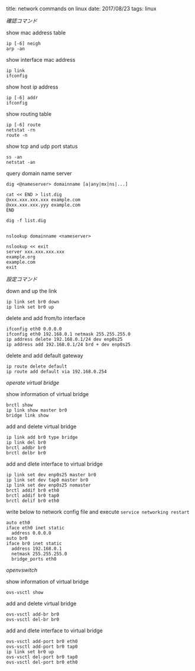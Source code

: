 title: network commands on linux
date: 2017/08/23
tags: linux

*確認コマンド*

show mac address table

	ip [-6] neigh
	arp -an

show interface mac address

	ip link
	ifconfig

show host ip address

	ip [-6] addr
	ifconfig

show routing table

	ip [-6] route
	netstat -rn
	route -n

show tcp and udp port status

	ss -an
	netstat -an

query domain name server

	dig <@nameserver> domainname [a|any|mx|ns|...]
	
	cat << END > list.dig
	@xxx.xxx.xxx.xxx example.com
	@xxx.xxx.xxx.yyy example.com
	END
	
	dig -f list.dig


	nslookup domainname <nameserver>
	
	nslookup << exit
	server xxx.xxx.xxx.xxx
	example.org
	example.com
	exit

*設定コマンド*

down and up the link

	ip link set br0 down
	ip link set br0 up

delete and add from/to interface

	ifconfig eth0 0.0.0.0
	ifconfig eth0 192.168.0.1 netmask 255.255.255.0
	ip address delete 192.168.0.1/24 dev enp0s25	
	ip address add 192.168.0.1/24 brd + dev enp0s25

delete and add default gateway

	ip route delete default
	ip route add default via 192.168.0.254

*operate virtual bridge*

show information of virtual bridge

	brctl show
	ip link show master br0
	bridge link show

add and delete virtual bridge

	ip link add br0 type bridge
	ip link del br0
	brctl addbr br0
	brctl delbr br0

add and dlete interface to virtual bridge

	ip link set dev enp0s25 master br0
	ip link set dev tap0 master br0
	ip link set dev enp0s25 nomaster
	brctl addif br0 eth0
	brctl addif br0 tap0
	brctl delif br0 eth0

write below to network config file and execute `service networking restart`

	auto eth0
	iface eth0 inet static
	  address 0.0.0.0
	auto br0
	iface br0 inet static
	  address 192.168.0.1
	  netmask 255.255.255.0
	  bridge_ports eth0

*openvswitch*

show information of virtual bridge

	ovs-vsctl show

add and delete virtual bridge

	ovs-vsctl add-br br0
	ovs-vsctl del-br br0

add and dlete interface to virtual bridge

	ovs-vsctl add-port br0 eth0
	ovs-vsctl add-port br0 tap0
	ip link set br0 up
	ovs-vsctl del-port br0 tap0
	ovs-vsctl del-port br0 eth0

